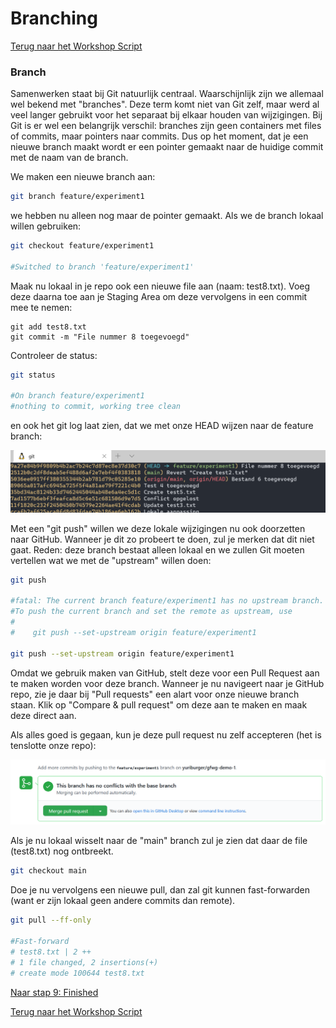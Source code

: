 # Branching

[Terug naar het Workshop Script](handson.md)

### Branch

Samenwerken staat bij Git natuurlijk centraal. Waarschijnlijk zijn we allemaal wel bekend met "branches". Deze term komt niet van Git zelf, maar werd al veel langer gebruikt voor het separaat bij elkaar houden van wijzigingen. Bij Git is er wel een belangrijk verschil: branches zijn geen containers met files of commits, maar pointers naar commits. Dus op het moment, dat je een nieuwe branch maakt wordt er een pointer gemaakt naar de huidige commit met de naam van de branch.

We maken een nieuwe branch aan:

```bash
git branch feature/experiment1
```

we hebben nu alleen nog maar de pointer gemaakt. Als we de branch lokaal willen gebruiken:

```bash
git checkout feature/experiment1

#Switched to branch 'feature/experiment1'
```

Maak nu lokaal in je repo ook een nieuwe file aan (naam: test8.txt). Voeg deze daarna toe aan je Staging Area om deze vervolgens in een commit mee te nemen:

```
git add test8.txt
git commit -m "File nummer 8 toegevoegd"
```

Controleer de status:

```bash
git status

#On branch feature/experiment1
#nothing to commit, working tree clean
```

en ook het git log laat zien, dat we met onze HEAD wijzen naar de feature branch:

![](/images/branch1.png)

Met een "git push" willen we deze lokale wijzigingen nu ook doorzetten naar GitHub. Wanneer je dit zo probeert te doen, zul je merken dat dit niet gaat. Reden: deze branch bestaat alleen lokaal en we zullen Git moeten vertellen wat we met de "upstream" willen doen:

```bash
git push

#fatal: The current branch feature/experiment1 has no upstream branch.
#To push the current branch and set the remote as upstream, use
#
#    git push --set-upstream origin feature/experiment1

git push --set-upstream origin feature/experiment1
```

Omdat we gebruik maken van GitHub, stelt deze voor een Pull Request aan te maken worden voor deze branch. Wanneer je nu navigeert naar je GitHub repo, zie je daar bij "Pull requests" een alart voor onze nieuwe branch staan. Klik op "Compare & pull request" om deze aan te maken en maak deze direct aan.

Als alles goed is gegaan, kun je deze pull request nu zelf accepteren (het is tenslotte onze repo):

![](/images/pr1.png)

Als je nu lokaal wisselt naar de "main" branch zul je zien dat daar de file (test8.txt) nog ontbreekt.

```bash
git checkout main
```

Doe je nu vervolgens een nieuwe pull, dan zal git kunnen fast-forwarden (want er zijn lokaal geen andere commits dan remote).

```bash
git pull --ff-only

#Fast-forward
# test8.txt | 2 ++
# 1 file changed, 2 insertions(+)
# create mode 100644 test8.txt
```

[Naar stap 9: Finished](9-finished.md)

[Terug naar het Workshop Script](handson.md)
